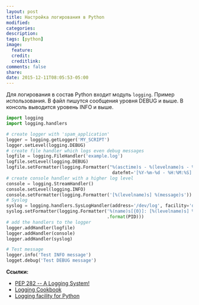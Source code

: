 ```yaml
---
layout: post
title: Настройка логирования в Python
modified:
categories:
description:
tags: [python]
image:
  feature:
  credit:
  creditlink:
comments: false
share:
date: 2015-12-11T08:05:53-05:00
---
```


Для логирования в состав Python входит модуль `logging`. Пример использования.
В файл пишутся сообщения уровня DEBUG и выше. В консоль выводится уровень INFO и выше.

```python
import logging
import logging.handlers

# create logger with 'spam_application'
logger = logging.getLogger('MY_SCRIPT')
logger.setLevel(logging.DEBUG)
# create file handler which logs even debug messages
logfile = logging.FileHandler('example.log')
logfile.setLevel(logging.DEBUG)
logfile.setFormatter(logging.Formatter("%(asctime)s - %(levelname)s - %(message)s",
                                        datefmt='[%Y-%m-%d - %H:%M:%S]'))
# create console handler with a higher log level
console = logging.StreamHandler()
console.setLevel(logging.INFO)
console.setFormatter(logging.Formatter('[%(levelname)s] %(message)s'))
# Syslog
syslog = logging.handlers.SysLogHandler(address='/dev/log', facility='daemon')
syslog.setFormatter(logging.Formatter('%(name)s[{0}]: [%(levelname)s] %(message)s'
                                      .format(PID)))
# add the handlers to the logger
logger.addHandler(logfile)
logger.addHandler(console)
logger.addHandler(syslog)

# Test message
logger.info('Test INFO message')
logget.debug('Test DEBUG message')
```

**Ссылки:**

- [PEP 282 -- A Logging System!](https://www.python.org/dev/peps/pep-0282/)
- [Logging Cookbook](https://docs.python.org/2/howto/logging-cookbook.html)
- [Logging facility for Python](https://docs.python.org/2/library/logging.html#logging.Logger.setLevel)
